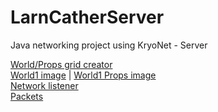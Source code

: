 # LarnCatherServer
Java networking project using KryoNet - Server <br>

[World/Props grid creator](https://github.com/jscotty/LarnCatherServer/blob/master/src/game/server/world/WorldLoader.java)<br>
[World1 image](https://github.com/jscotty/LarnCatherServer/blob/master/src/game/server/world/map1.png) | 
[World1 Props image](https://github.com/jscotty/LarnCatherServer/blob/master/src/game/server/world/propsMap.png)<br>
[Network listener](https://github.com/jscotty/LarnCatherServer/blob/master/src/game/server/listeners/NetworkListenerServer.java)<br>
[Packets](https://github.com/jscotty/LarnCatherServer/blob/master/src/game/server/main/Packet.java)<br>
